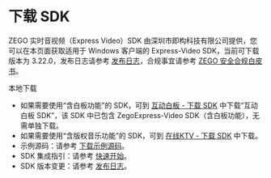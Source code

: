# 下载 SDK

ZEGO 实时音视频（Express Video）SDK 由深圳市即构科技有限公司提供，您可以在本页面获取适用于 Windows 客户端的 Express-Video SDK，当前可下载版本为 3.22.0，发布日志请参考 [发布日志](https://doc-zh.zego.im/article/13410)，合规事宜请参考 [ZEGO 安全合规白皮书](/policies-and-agreements/zego-security-and-compliance-white-paper)。
 
<Card title="Express-Video SDK v3.22.0" href="https://artifact-sdk.zego.im/rtc/ZegoExpressVideo/win/ZegoExpressVideo-win-shared-cpp.zip" target="_blank">
本地下载
</Card>

<Note title="说明">



- 如果需要使用“含白板功能”的 SDK，可到 [互动白板 - 下载 SDK](https://doc-zh.zego.im/article/6435) 中下载“互动白板 SDK”，该 SDK 中已包含 ZegoExpress-Video SDK（含白板功能），无需单独下载。
- 如果需要使用“含版权音乐功能”的 SDK，可到 [在线KTV - 下载 SDK](/online-ktv-windows/downloads) 中下载。
- 示例源码：请参考 [下载示例源码](https://doc-zh.zego.im/article/13412)。
- SDK 集成指引：请参考 [快速开始](https://doc-zh.zego.im/article/13414)。
- SDK 版本变更：请参考 [发布日志](https://doc-zh.zego.im/article/13410)。
</Note>


<Content />




